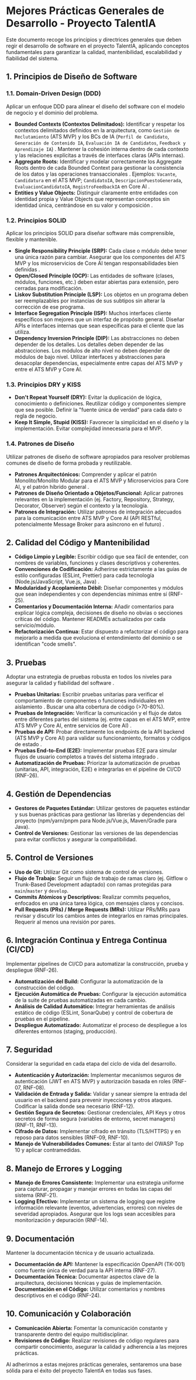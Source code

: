 # Mejores Prácticas Generales de Desarrollo - Proyecto TalentIA

Este documento recoge los principios y directrices generales que deben regir el desarrollo de software en el proyecto TalentIA, aplicando conceptos fundamentales para garantizar la calidad, mantenibilidad, escalabilidad y fiabilidad del sistema.

## 1. Principios de Diseño de Software

### 1.1. Domain-Driven Design (DDD)

Aplicar un enfoque DDD para alinear el diseño del software con el modelo de negocio y el dominio del problema.
- **Bounded Contexts (Contextos Delimitados):** Identificar y respetar los contextos delimitados definidos en la arquitectura, como `Gestión de Reclutamiento` (ATS MVP) y los BCs de IA (`Perfil de Candidato`, `Generación de Contenido IA`, `Evaluación IA de Candidatos`, `Feedback y Aprendizaje IA`) . Mantener la cohesión interna dentro de cada contexto y las relaciones explícitas a través de interfaces claras (APIs internas).
- **Aggregate Roots:** Identificar y modelar correctamente los Aggregate Roots dentro de cada Bounded Context para gestionar la consistencia de los datos y las operaciones transaccionales . Ejemplos: `Vacante`, `Candidatura` en el ATS MVP; `CandidatoIA`, `DescripcionPuestoGenerada`, `EvaluacionCandidatoIA`, `RegistroFeedbackIA` en Core AI .
- **Entities y Value Objects:** Distinguir claramente entre entidades con identidad propia y Value Objects que representan conceptos sin identidad única, centrándose en su valor y composición .

### 1.2. Principios SOLID

Aplicar los principios SOLID para diseñar software más comprensible, flexible y mantenible.
- **Single Responsibility Principle (SRP):** Cada clase o módulo debe tener una única razón para cambiar. Asegurar que los componentes del ATS MVP y los microservicios de Core AI tengan responsabilidades bien definidas .
- **Open/Closed Principle (OCP):** Las entidades de software (clases, módulos, funciones, etc.) deben estar abiertas para extensión, pero cerradas para modificación.
- **Liskov Substitution Principle (LSP):** Los objetos en un programa deben ser reemplazables por instancias de sus subtipos sin alterar la corrección de ese programa.
- **Interface Segregation Principle (ISP):** Muchos interfaces cliente específicos son mejores que un interfaz de propósito general. Diseñar APIs e interfaces internas que sean específicas para el cliente que las utiliza.
- **Dependency Inversion Principle (DIP):** Las abstracciones no deben depender de los detalles. Los detalles deben depender de las abstracciones. Los módulos de alto nivel no deben depender de módulos de bajo nivel. Utilizar interfaces y abstracciones para desacoplar dependencias, especialmente entre capas del ATS MVP y entre el ATS MVP y Core AI.

### 1.3. Principios DRY y KISS

- **Don't Repeat Yourself (DRY):** Evitar la duplicación de lógica, conocimiento o definiciones. Reutilizar código y componentes siempre que sea posible. Definir la "fuente única de verdad" para cada dato o regla de negocio.
- **Keep It Simple, Stupid (KISS):** Favorecer la simplicidad en el diseño y la implementación. Evitar complejidad innecesaria para el MVP.

### 1.4. Patrones de Diseño

Utilizar patrones de diseño de software apropiados para resolver problemas comunes de diseño de forma probada y reutilizable.
- **Patrones Arquitectónicos:** Comprender y aplicar el patrón Monolito/Monolito Modular para el ATS MVP y Microservicios para Core AI, y el patrón híbrido general .
- **Patrones de Diseño Orientado a Objetos/Funcional:** Aplicar patrones relevantes en la implementación (ej. Factory, Repository, Strategy, Decorator, Observer) según el contexto y la tecnología.
- **Patrones de Integración:** Utilizar patrones de integración adecuados para la comunicación entre ATS MVP y Core AI (API RESTful, potencialmente Message Broker para asíncrono en el futuro) .

## 2. Calidad del Código y Mantenibilidad

- **Código Limpio y Legible:** Escribir código que sea fácil de entender, con nombres de variables, funciones y clases descriptivos y coherentes.
- **Convenciones de Codificación:** Adherirse estrictamente a las guías de estilo configuradas (ESLint, Prettier) para cada tecnología (Node.js/JavaScript, Vue.js, Java) .
- **Modularidad y Acoplamiento Débil:** Diseñar componentes y módulos que sean independientes y con dependencias mínimas entre sí (RNF-25).
- **Comentarios y Documentación Interna:** Añadir comentarios para explicar lógica compleja, decisiones de diseño no obvias o secciones críticas del código. Mantener READMEs actualizados por cada servicio/módulo.
- **Refactorización Continua:** Estar dispuesto a refactorizar el código para mejorarlo a medida que evoluciona el entendimiento del dominio o se identifican "code smells".

## 3. Pruebas

Adoptar una estrategia de pruebas robusta en todos los niveles para asegurar la calidad y fiabilidad del software .
- **Pruebas Unitarias:** Escribir pruebas unitarias para verificar el comportamiento de componentes o funciones individuales en aislamiento . Buscar una alta cobertura de código (>70-80%).
- **Pruebas de Integración:** Verificar la comunicación y el flujo de datos entre diferentes partes del sistema (ej. entre capas en el ATS MVP, entre ATS MVP y Core AI, entre servicios de Core AI) .
- **Pruebas de API:** Probar directamente los endpoints de la API backend (ATS MVP y Core AI) para validar su funcionamiento, formatos y códigos de estado .
- **Pruebas End-to-End (E2E):** Implementar pruebas E2E para simular flujos de usuario completos a través del sistema integrado .
- **Automatización de Pruebas:** Priorizar la automatización de pruebas (unitarias, API, integración, E2E) e integrarlas en el pipeline de CI/CD (RNF-26).

## 4. Gestión de Dependencias

- **Gestores de Paquetes Estándar:** Utilizar gestores de paquetes estándar y sus buenas prácticas para gestionar las librerías y dependencias del proyecto (npm/yarn/pnpm para Node.js/Vue.js, Maven/Gradle para Java).
- **Control de Versiones:** Gestionar las versiones de las dependencias para evitar conflictos y asegurar la compatibilidad.

## 5. Control de Versiones

- **Uso de Git:** Utilizar Git como sistema de control de versiones.
- **Flujo de Trabajo:** Seguir un flujo de trabajo de ramas claro (ej. Gitflow o Trunk-Based Development adaptado) con ramas protegidas para `main`/`master` y `develop`.
- **Commits Atómicos y Descriptivos:** Realizar commits pequeños, enfocados en una única tarea lógica, con mensajes claros y concisos.
- **Pull Requests (PRs) / Merge Requests (MRs):** Utilizar PRs/MRs para revisar y discutir los cambios antes de integrarlos en ramas principales. Requerir al menos una revisión por pares.

## 6. Integración Continua y Entrega Continua (CI/CD)

Implementar pipelines de CI/CD para automatizar la construcción, prueba y despliegue (RNF-26).
- **Automatización del Build:** Configurar la automatización de la construcción del código.
- **Ejecución Automática de Pruebas:** Configurar la ejecución automática de la suite de pruebas automatizadas en cada cambio.
- **Análisis de Calidad Automático:** Integrar herramientas de análisis estático de código (ESLint, SonarQube) y control de cobertura de pruebas en el pipeline.
- **Despliegue Automatizado:** Automatizar el proceso de despliegue a los diferentes entornos (staging, producción).

## 7. Seguridad

Considerar la seguridad en cada etapa del ciclo de vida del desarrollo.
- **Autenticación y Autorización:** Implementar mecanismos seguros de autenticación (JWT en ATS MVP) y autorización basada en roles (RNF-07, RNF-08).
- **Validación de Entrada y Salida:** Validar y sanear siempre la entrada del usuario en el backend para prevenir inyecciones y otros ataques. Codificar la salida donde sea necesario (RNF-12).
- **Gestión Segura de Secretos:** Gestionar credenciales, API Keys y otros secretos de forma segura (variables de entorno, secret managers) (RNF-11, RNF-13).
- **Cifrado de Datos:** Implementar cifrado en tránsito (TLS/HTTPS) y en reposo para datos sensibles (RNF-09, RNF-10).
- **Manejo de Vulnerabilidades Comunes:** Estar al tanto del OWASP Top 10 y aplicar contramedidas.

## 8. Manejo de Errores y Logging

- **Manejo de Errores Consistente:** Implementar una estrategia uniforme para capturar, propagar y manejar errores en todas las capas del sistema (RNF-21).
- **Logging Efectivo:** Implementar un sistema de logging que registre información relevante (eventos, advertencias, errores) con niveles de severidad apropiados. Asegurar que los logs sean accesibles para monitorización y depuración (RNF-14).

## 9. Documentación

Mantener la documentación técnica y de usuario actualizada.
- **Documentación de API:** Mantener la especificación OpenAPI (TK-001) como fuente única de verdad para la API interna (RNF-27).
- **Documentación Técnica:** Documentar aspectos clave de la arquitectura, decisiones técnicas y guías de implementación.
- **Documentación en el Código:** Utilizar comentarios y nombres descriptivos en el código (RNF-24).

## 10. Comunicación y Colaboración

- **Comunicación Abierta:** Fomentar la comunicación constante y transparente dentro del equipo multidisciplinar.
- **Revisiones de Código:** Realizar revisiones de código regulares para compartir conocimiento, asegurar la calidad y adherencia a las mejores prácticas.

Al adherirnos a estas mejores prácticas generales, sentaremos una base sólida para el éxito del proyecto TalentIA en todas sus fases.
